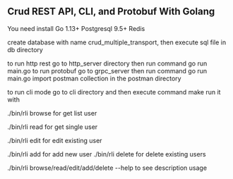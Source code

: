 ## Crud REST API, CLI, and Protobuf With Golang

You need install
Go 1.13+ 
Postgresql 9.5+
Redis

create database with name crud_multiple_transport, then execute sql file in db directory

to run http rest go to http_server directory then run command go run main.go
to run protobuf go to grpc_server then run command go run main.go
import postman collection in the postman directory

to run cli mode go to cli directory and then execute command make
run it with 

./bin/rli browse for get list user

./bin/rli read for get single user   

./bin/rli edit for edit existing user

./bin/rli add for add new user
./bin/rli delete for delete existing users

./bin/rli browse/read/edit/add/delete --help to see description usage


